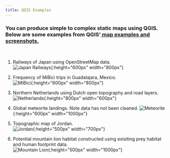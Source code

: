 ```yaml
---
title: QGIS Examples
---
```


<h3 text-align="left">You can produce simple to complex static maps using QGIS. Below are some examples from QGIS'<a href="https://qgis.org/en/site/about/screenshots.html"> map examples and screenshots.</a></h3>

<br>

1. Railways of Japan using OpenStreetMap data.<br/> ![Japan Railways](/qgis/img/japan_railways.png){:height="600px" width="800px"}<br/>


2. Frequency of MiBici trips in Guadalajara, Mexico.<br/> ![MiBici](/qgis/img/guadalajara.png){:height="600px" width="800px"}<br/>


3. Northern Netherlands using Dutch open topography and road layers.<br/> ![Netherlands](/qgis/img/groningen.jpg){:height="800px" width="600px"}<br/>


4. Global meteorite landings. Note data has not been cleaned. ![Meteorite](/qgis/img/meteorite.png){:height="600px" width="1000px"}<br/>


5. Topographic map of Jordan.<br/> ![Jordan](/qgis/img/jordan.jpg){:height="500px" width="700px"}<br/>


6. Potential mountain lion habitat constructed using exisiting prey habitat and human footprint data.<br/> ![Mountain Lion](/qgis/img/mountain_lion.jpg){:height="500px" width="1000px"}<br/>
